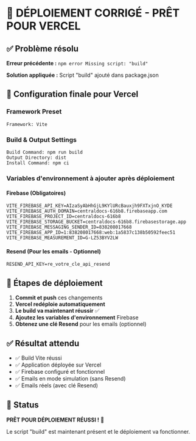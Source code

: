 # 🚀 DÉPLOIEMENT CORRIGÉ - PRÊT POUR VERCEL

## ✅ Problème résolu

**Erreur précédente :** `npm error Missing script: "build"`

**Solution appliquée :** Script "build" ajouté dans package.json

## 🔧 Configuration finale pour Vercel

### Framework Preset
```
Framework: Vite
```

### Build & Output Settings
```
Build Command: npm run build
Output Directory: dist
Install Command: npm ci
```

### Variables d'environnement à ajouter après déploiement

#### Firebase (Obligatoires)
```
VITE_FIREBASE_API_KEY=AIzaSyAbHhGjL9KYlURcBauxjh9FXTxjnO_KYDE
VITE_FIREBASE_AUTH_DOMAIN=centraldocs-616b8.firebaseapp.com
VITE_FIREBASE_PROJECT_ID=centraldocs-616b8
VITE_FIREBASE_STORAGE_BUCKET=centraldocs-616b8.firebasestorage.app
VITE_FIREBASE_MESSAGING_SENDER_ID=838208017668
VITE_FIREBASE_APP_ID=1:838208017668:web:1a5837c138b50592feec51
VITE_FIREBASE_MEASUREMENT_ID=G-LZ53BYV2LW
```

#### Resend (Pour les emails - Optionnel)
```
RESEND_API_KEY=re_votre_cle_api_resend
```

## 🚀 Étapes de déploiement

1. **Commit et push** ces changements
2. **Vercel redéploie automatiquement**
3. **Le build va maintenant réussir** ✅
4. **Ajoutez les variables d'environnement** Firebase
5. **Obtenez une clé Resend** pour les emails (optionnel)

## ✅ Résultat attendu

- ✅ Build Vite réussi
- ✅ Application déployée sur Vercel
- ✅ Firebase configuré et fonctionnel
- ✅ Emails en mode simulation (sans Resend)
- ✅ Emails réels (avec clé Resend)

## 🎯 Status

**PRÊT POUR DÉPLOIEMENT RÉUSSI !** 🎉

Le script "build" est maintenant présent et le déploiement va fonctionner.